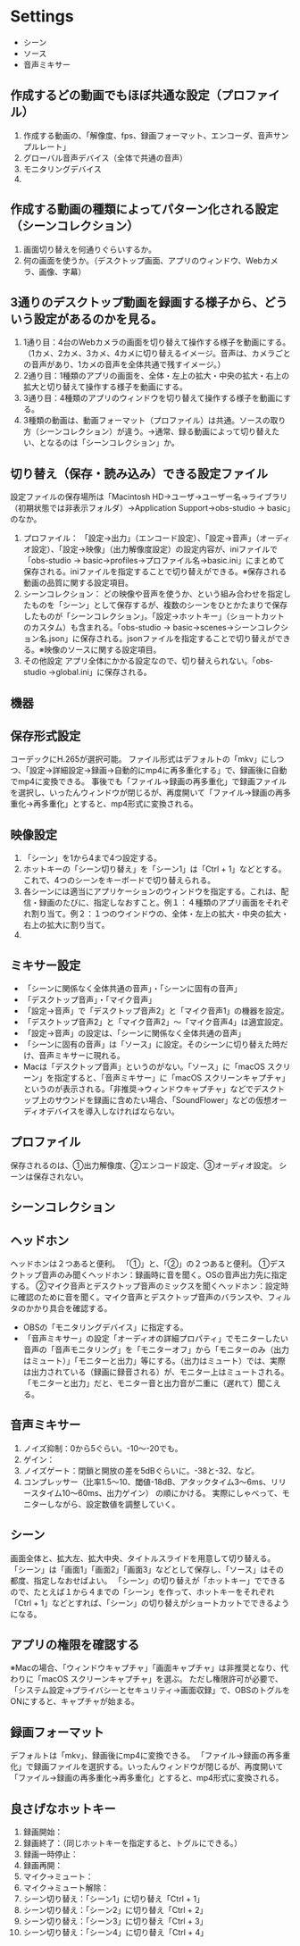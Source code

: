 # Settings

* シーン
* ソース
* 音声ミキサー
  
## 作成するどの動画でもほぼ共通な設定（プロファイル）
1. 作成する動画の、「解像度、fps、録画フォーマット、エンコーダ、音声サンプルレート」
2. グローバル音声デバイス（全体で共通の音声）
3. モニタリングデバイス
4. 

## 作成する動画の種類によってパターン化される設定（シーンコレクション）
1. 画面切り替えを何通りぐらいするか。
2. 何の画面を使うか。（デスクトップ画面、アプリのウィンドウ、Webカメラ、画像、字幕）

## 3通りのデスクトップ動画を録画する様子から、どういう設定があるのかを見る。
1. 1通り目：4台のWebカメラの画面を切り替えて操作する様子を動画にする。（1カメ、2カメ、3カメ、4カメに切り替えるイメージ。音声は、カメラごとの音声があり、1カメの音声を全体共通で残すイメージ。）
2. 2通り目：1種類のアプリの画面を、全体・左上の拡大・中央の拡大・右上の拡大と切り替えて操作する様子を動画にする。
3. 3通り目：4種類のアプリのウィンドウを切り替えて操作する様子を動画にする。
4. 3種類の動画は、動画フォーマット（プロファイル）は共通。ソースの取り方（シーンコレクション）が違う。→通常、録る動画によって切り替えたい、となるのは「シーンコレクション」か。

## 切り替え（保存・読み込み）できる設定ファイル
設定ファイルの保存場所は「Macintosh HD->ユーザ->ユーザー名->ライブラリ（初期状態では非表示フォルダ）->Application Support->obs-studio -> basic」のなか。
1. プロファイル：
「設定->出力」（エンコード設定）、「設定->音声」（オーディオ設定）、「設定->映像」（出力解像度設定）の設定内容が、iniファイルで「obs-studio -> basic->profiles->プロファイル名->basic.ini」にまとめて保存される。iniファイルを指定することで切り替えができる。※保存される動画の品質に関する設定項目。
2. シーンコレクション：
どの映像や音声を使うか、という組み合わせを指定したものを「シーン」として保存するが、複数のシーンをひとかたまりで保存したものが「シーンコレクション」。「設定->ホットキー」（ショートカットのカスタム）も含まれる。「obs-studio -> basic->scenes->シーンコレクション名.json」に保存される。jsonファイルを指定することで切り替えができる。※映像のソースに関する設定項目。
3. その他設定
アプリ全体にかかる設定なので、切り替えられない。「obs-studio ->global.ini」に保存される。

## 機器

## 保存形式設定
コーデックにH.265が選択可能。
ファイル形式はデフォルトの「mkv」にしつつ、「設定->詳細設定->録画->自動的にmp4に再多重化する」で、録画後に自動でmp4に変換できる。
事後でも「ファイル->録画の再多重化」で録画ファイルを選択し、いったんウィンドウが閉じるが、再度開いて「ファイル->録画の再多重化->再多重化」とすると、mp4形式に変換される。

## 映像設定
1. 「シーン」を1から4まで4つ設定する。
2. ホットキーの「シーン切り替え」を「シーン1」は「Ctrl + 1」などとする。これで、4つのシーンをキーボードで切り替えられる。
3. 各シーンには適当にアプリケーションのウィンドウを指定する。これは、配信・録画のたびに、指定しなおすこと。例１：４種類のアプリ画面をそれぞれ割り当て。例２：１つのウインドウの、全体・左上の拡大・中央の拡大・右上の拡大に割り当て。
4. 

## ミキサー設定
- 「シーンに関係なく全体共通の音声」・「シーンに固有の音声」
- 「デスクトップ音声」・「マイク音声」
- 「設定->音声」で「デスクトップ音声2」と「マイク音声1」の機器を設定。
- 「デスクトップ音声2」と「マイク音声2」～「マイク音声4」は適宜設定。
- 「設定->音声」の設定は、「シーンに関係なく全体共通の音声」
- 「シーンに固有の音声」は「ソース」に設定。そのシーンに切り替えた時だけ、音声ミキサーに現れる。
- Macは「デスクトップ音声」というのがない。「ソース」に「macOS スクリーン」を指定すると、「音声ミキサー」に「macOS スクリーンキャプチャ」というのが表示される。「非推奨->ウィンドウキャプチャ」などでデスクトップ上のサウンドを録画に含めたい場合、「SoundFlower」などの仮想オーディオデバイスを導入しなければならない。

## プロファイル
保存されるのは、①出力解像度、②エンコード設定、③オーディオ設定。
シーンは保存されない。

## シーンコレクション

## ヘッドホン
ヘッドホンは２つあると便利。
「①」と、「②」の２つあると便利。
①デスクトップ音声のみ聞くヘッドホン：録画時に音を聞く。OSの音声出力先に指定する。
②マイク音声とデスクトップ音声のミックスを聞くヘッドホン：設定時に確認のために音を聞く。マイク音声とデスクトップ音声のバランスや、フィルタのかかり具合を確認する。
- OBSの「モニタリングデバイス」に指定する。
- 「音声ミキサー」の設定「オーディオの詳細プロパティ」でモニターしたい音声の「音声モニタリング」を「モニターオフ」から「モニターのみ（出力はミュート）」「モニターと出力」等にする。（出力はミュート）では、実際は出力されている（録画に録音される）が、モニター上はミュートされる。「モニターと出力」だと、モニター音と出力音が二重に（遅れて）聞こえる。

## 音声ミキサー
1. ノイズ抑制：0から5ぐらい。-10～-20でも。
2. ゲイン：
3. ノイズゲート：閉鎖と開放の差を5dBぐらいに。-38と-32、など。
4. コンプレッサー（比率1.5～10、閾値-18dB、アタックタイム3～6ms、リリースタイム10～60ms、出力ゲイン）
   の順にかける。
実際にしゃべって、モニターしながら、設定数値を調整していく。

## シーン
画面全体と、拡大左、拡大中央、タイトルスライドを用意して切り替える。
「シーン」は「画面1」「画面2」「画面3」などとして保存し、「ソース」はその都度、指定しなおせばよい。
「シーン」の切り替えが「ホットキー」でできるので、たとえば１から４までの「シーン」を作って、ホットキーをそれぞれ「Ctrl + 1」などとすれば、「シーン」の切り替えがショートカットでできるようになる。

## アプリの権限を確認する

※Macの場合、「ウィンドウキャプチャ」「画面キャプチャ」は非推奨となり、代わりに「macOS スクリーンキャプチャ」を選ぶ。
ただし権限許可が必要で、「システム設定->プライバシーとセキュリティ->画面収録」で、OBSのトグルをONにすると、キャプチャが始まる。

## 録画フォーマット
デフォルトは「mkv」、録画後にmp4に変換できる。
「ファイル->録画の再多重化」で録画ファイルを選択する。いったんウィンドウが閉じるが、再度開いて「ファイル->録画の再多重化->再多重化」とすると、mp4形式に変換される。

## 良さげなホットキー
1. 録画開始：
2. 録画終了：（同じホットキーを指定すると、トグルにできる。）
3. 録画一時停止：
4. 録画再開：
5. マイク->ミュート：
6. マイク->ミュート解除：
7. シーン切り替え：「シーン1」に切り替え「Ctrl + 1」
8. シーン切り替え：「シーン2」に切り替え「Ctrl + 2」
9. シーン切り替え：「シーン3」に切り替え「Ctrl + 3」
10. シーン切り替え：「シーン4」に切り替え「Ctrl + 4」
